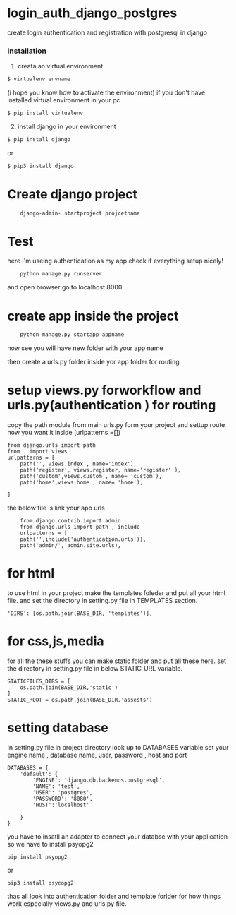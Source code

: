 # login_auth_django_postgres
create login authentication and registration with postgresql in django


### Installation
1. creata an virtual environment
```sh
$ virtualenv envname
```
(i hope you know how to activate the environment)
if you don't have installed virtual environment in your pc

```sh
$ pip install virtualenv 
```
2. install django in your environment

```sh
$ pip install django 
```
or
```sh
$ pip3 install django 
```

# Create django project

```sh
    django-admin- startproject projcetname
```
# Test

here i'm useing authentication as my app
check if everything setup nicely!

```sh
    python manage.py runserver
```
and open browser go to localhost:8000

# create app inside the project

```sh
    python manage.py startapp appname
```

now see you will have new folder with your app name 

then create a urls.py folder inside yor app folder for routing 



# setup views.py forworkflow and urls.py(authentication ) for routing 

copy the path module from main urls.py form your project
and settup route how you want it inside (urlpatterns =[])
```
from django.urls import path
from . import views
urlpatterns = [
    path('', views.index , name='index'),
    path('register', views.register, name='register' ),
    path('custom',views.custom , name= 'custom'),
    path('home',views.home , name= 'home'),
    
]
```


the below file is  link your app urls
```
    from django.contrib import admin
    from django.urls import path , include
    urlpatterns = [
    path('',include('authentication.urls')),
    path('admin/', admin.site.urls),
```
# for html
to use html in your project make the templates foleder and put all your html file.
and set the directory in setting.py file in TEMPLATES section.
```
'DIRS': [os.path.join(BASE_DIR, 'templates')],
```
# for css,js,media 
for all the these stuffs you can make static folder and put all these here.
set the directory in setting.py file in below STATIC_URL variable.

```
STATICFILES_DIRS = [
    os.path.join(BASE_DIR,'static')
]
STATIC_ROOT = os.path.join(BASE_DIR,'assests')
```

# setting database
In setting.py file in project directory look up to DATABASES variable
set your engine name , database name, user, password , host and port
```
DATABASES = {
    'default': {
        'ENGINE': 'django.db.backends.postgresql',
        'NAME': 'test',
        'USER': 'postgres',
        'PASSWORD': '8080',
        'HOST':'localhost'

    }
}

```

you have to insatll an adapter to connect your databse with your application
so we have to install psyopg2

```
pip install psyopg2
```
or 
```
pip3 install psycopg2
```

thas all look into authentication folder and template forlder for how things work especially views.py and urls.py file.
